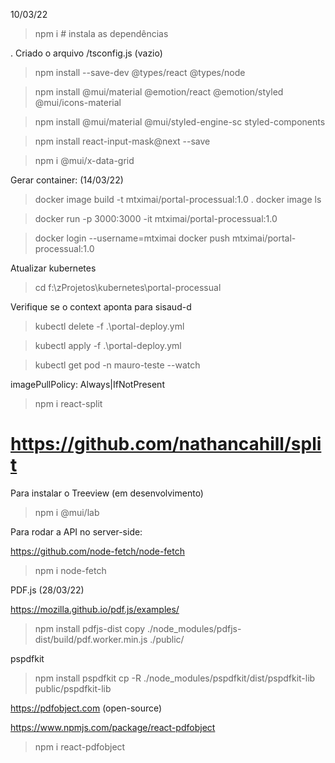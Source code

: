 10/03/22

> npm i   # instala as dependências

. Criado o arquivo /tsconfig.js (vazio)

> npm install --save-dev @types/react @types/node

> npm install @mui/material @emotion/react @emotion/styled @mui/icons-material

> npm install @mui/material @mui/styled-engine-sc styled-components

> npm install react-input-mask@next --save

> npm i @mui/x-data-grid


Gerar container: (14/03/22)

  > docker image build -t mtximai/portal-processual:1.0 .
  > docker image ls

  > docker run -p 3000:3000 -it mtximai/portal-processual:1.0

  > docker login --username=mtximai
  > docker push mtximai/portal-processual:1.0

Atualizar kubernetes

  > cd f:\zProjetos\kubernetes\portal-processual

  Verifique se o context aponta para sisaud-d

  > kubectl delete -f .\portal-deploy.yml
  
  > kubectl apply -f .\portal-deploy.yml

  > kubectl get pod -n mauro-teste --watch

  imagePullPolicy: Always|IfNotPresent


> npm i react-split
  # https://github.com/nathancahill/split


Para instalar o Treeview (em desenvolvimento)

  > npm i @mui/lab

Para rodar a API no server-side:
  
  https://github.com/node-fetch/node-fetch

  > npm i node-fetch

PDF.js (28/03/22)
  
  https://mozilla.github.io/pdf.js/examples/

  > npm install pdfjs-dist
  > copy ./node_modules/pdfjs-dist/build/pdf.worker.min.js ./public/

pspdfkit

  > npm install pspdfkit
  > cp -R ./node_modules/pspdfkit/dist/pspdfkit-lib public/pspdfkit-lib



https://pdfobject.com  (open-source)

https://www.npmjs.com/package/react-pdfobject

> npm i react-pdfobject


